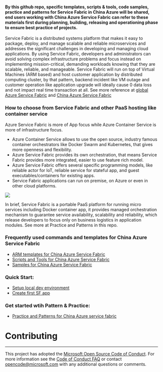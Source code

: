 #### By this github repo, specific templates, scripts & tools, code samples, practice and patterns for Service Fabric in China Azure will be shared, end users working with China Azure Service Fabric can refer to these materials first during planning, building, releasing and operationing phase to ensure best practice of projects.

Service Fabric is a distributed systems platform that makes it easy to package, deploy, and manage scalable and reliable microservices and addresses the significant challenges in developing and managing cloud applications. By using Service Fabric, developers and administrators can avoid solving complex infrastructure problems and focus instead on implementing mission-critical, demanding workloads knowing that they are scalable, reliable, and manageable. Service Fabric will run on top of Virtual Machines (ARM based) and host customer application by distributed computing cluster, by that pattern, backend incident like VM outage and customer operation like application upgrade will ideally cause 0 data loss and not impact real time transaction at all.
See more reference at <a href="https://azure.microsoft.com/en-us/documentation/articles/service-fabric-overview/">global Azure Service Fabric</a> and <a href="https://azure.microsoft.com/en-us/documentation/articles/service-fabric-overview/">China Azure Service Fabric</a>

### How to choose from Service Fabric and other PaaS hosting like container service
Azure Service Fabric is more of App focus while Azure Container Service is more of infrastructure focus. 
- Azure Container Service allows to use the open source, industry famous container orchestrators like Docker Swarm and Kubernetes, that gives more openness and flexibility.
- Azure Service Fabric provides its own orchestration, that means Service Fabric provides more integrated, easier to use feature rich model.
- Azure Service Fabric offers several specific programming models, like reliable actor for IoT, reliable service for stateful app, and guest executables/containers for existing apps.
- Service Fabric applications can run on premise, on Azure or even in other cloud platforms.

<img src="http://jianwstorage.blob.core.chinacloudapi.cn/gitpics/sfvsothers.png"></img>

In brief, Service Fabric is a portable PaaS platform for running micro services including Docker container app, it provides managed orchestration mechanism to guarantee service availability, scalability and reliability, which release developers to focus only on business logistics in application modules. See more at Practice and Patterns in this repo.


### Frequently used commands and templates for China Azure Service Fabric
- <a href="https://github.com/Azure/azureservicefabricchina/tree/master/ARM%20Templates">ARM templates for China Azure Service Fabric</a></br>
- <a href="https://github.com/Azure/azureservicefabricchina/tree/master/Scripts%20and%20Tools">Scripts and Tools for China Azure Service Fabric</a></br>
- <a href="">Samples for China Azure Service Fabric</a></br>


### Quick Start:
- <a href="https://azure.microsoft.com/en-us/documentation/articles/service-fabric-get-started/">Setup local dev environment</a></br>
- <a href="https://azure.microsoft.com/en-us/documentation/articles/service-fabric-create-your-first-application-in-visual-studio/">Create first SF app</a></br>



### Get started wtih Pattern & Practice:</br>
- <a href="https://github.com/Azure/azureservicefabricchina/tree/master/Practice%20and%20Patterns">Practice and Patterns for China Azure service fabric</a></br>



# Contributing
----------------------------------------------------------------------------------------------------------------------------------
This project has adopted the [Microsoft Open Source Code of Conduct](https://opensource.microsoft.com/codeofconduct/). For more information see the [Code of Conduct FAQ](https://opensource.microsoft.com/codeofconduct/faq/) or contact [opencode@microsoft.com](mailto:opencode@microsoft.com) with any additional questions or comments.
